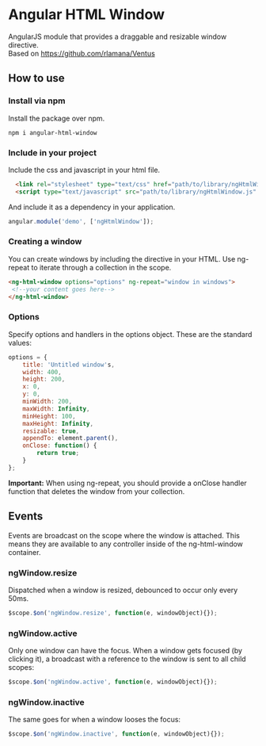 # Angular HTML Window
AngularJS module that provides a draggable and resizable window directive.  
Based on https://github.com/rlamana/Ventus

## How to use

### Install via npm
Install the package over npm.
```
npm i angular-html-window
```

### Include in your project
Include the css and javascript in your html file.
```html
  <link rel="stylesheet" type="text/css" href="path/to/library/ngHtmlWindow.css" />
  <script type="text/javascript" src="path/to/library/ngHtmlWindow.js" />
```
And include it as a dependency in your application.
```javascript
angular.module('demo', ['ngHtmlWindow']);
```

### Creating a window
You can create windows by including the directive in your HTML. Use ng-repeat to iterate through a collection in the scope.
```html
<ng-html-window options="options" ng-repeat="window in windows">
 <!--your content goes here-->
</ng-html-window>
```

### Options
Specify options and handlers in the options object. These are the standard values:
```javascript
options = {
    title: 'Untitled window's,
    width: 400,
    height: 200,
    x: 0,
    y: 0,
    minWidth: 200,
    maxWidth: Infinity,
    minHeight: 100,
    maxHeight: Infinity,
    resizable: true,
    appendTo: element.parent(),
    onClose: function() {
        return true;
    }
};
```
**Important:** When using ng-repeat, you should provide a onClose handler function that deletes the window from your collection.

## Events
Events are broadcast on the scope where the window is attached. This means they are available to any controller inside of the ng-html-window container.

### ngWindow.resize
Dispatched when a window is resized, debounced to occur only every 50ms.
```javascript
$scope.$on('ngWindow.resize', function(e, windowObject){});
```

### ngWindow.active
Only one window can have the focus. When a window gets focused (by clicking it), a broadcast with a reference to the window is sent to all child scopes:
```javascript
$scope.$on('ngWindow.active', function(e, windowObject){});
```
### ngWindow.inactive
The same goes for when a window looses the focus:
```javascript
$scope.$on('ngWindow.inactive', function(e, windowObject){});
```
